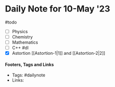 # Daily Note for 10-May '23
#todo
- [ ] Physics
- [ ] Chemistry
- [ ] Mathematics
- [ ] C++
#dl 
- [x] Astortion [[Astortion-1|1]] and [[Astortion-2|2]] 

#### Footers, Tags and Links
- Tags: #dailynote 
- Links: 

[^1]:
